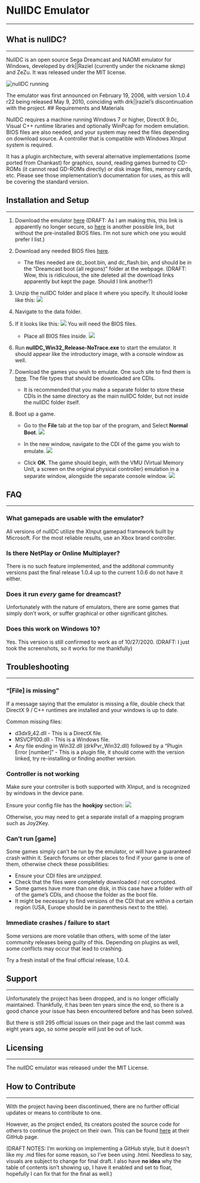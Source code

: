 NullDC Emulator
================

-----

## What is nullDC?

-----

NullDC is an open source Sega Dreamcast and NAOMI emulator for Windows,
developed by drk||Raziel (currently under the nickname skmp) and ZeZu.
It was released under the MIT license.

![nullDC running](figures/nullDC%20\(1\).PNG)

The emulator was first announced on February 19, 2006, with version
1.0.4 r22 being released May 9, 2010, coinciding with drk||raziel’s
discontinuation with the project. \#\# Requirements and Materials

NullDC requires a machine running Windows 7 or higher, DirectX 9.0c,
Visual C++ runtime libraries and optionally WinPcap for modem emulation.
BIOS files are also needed, and your system may need the files depending
on download source. A controller that is compatible with Windows XInput
system is required.

It has a plugin architecture, with several alternative implementations
(some ported from Chankast) for graphics, sound, reading games burned to
CD-ROMs (it cannot read GD-ROMs directly) or disk image files, memory
cards, etc. Please see those implementation’s documentation for uses, as
this will be covering the standard version.

## Installation and Setup

-----

1.  Download the emulator
    [here](https://www.emuparadise.me/emulators/files/user/NullDC%201.0.4-389.zip)
    (DRAFT: As I am making this, this link is apparently no longer
    secure, so
    [here](https://dw.uptodown.com/dwn/rls3qOrZrjMknH22X5RTJGiUkLLmFWY0TX4_DiLMAz9_u_zA4D1Ufto3eUjy1G6kD-_ILuWT060LnJNd-GCP7zFmMF6CO9HJFIAa3Gd2J-mQ4G4gCS9x1lJ3s7unfSE6/XTBViCwnFGxSz1ZibyBZ_coJcVicWau8iYvsOCJiBCEqWta4i6dbLhSc-T1BxKSm2Hk7_fa5J3ROkOy3jz5Rj4tTUaYTg7sqjYdoE0YixodA8SzpBxui4YQztII9Z1Us/kk7gjLQ-SmPeOQf3upevTgmlXVEx--NSDRjJ6PjriDYsCs5aDrGmGbSv194M5zy_ft7zN70Zgcgujxt_Q1RRPg==/)
    is another possible link, but without the pre-installed BIOS files.
    I’m not sure which one you would prefer I list.)

2.  Download any needed BIOS files
    [here](https://www.emuparadise.me/biosfiles/bios.html).
    
      - The files needed are dc\_boot.bin, and dc\_flash.bin, and should
        be in the “Dreamcast boot (all regions)” folder at the webpage.
        (DRAFT: Wow, this is ridiculous, the site deleted all the
        download links apparently but kept the page. Should I link
        another?)

3.  Unzip the nullDC folder and place it where you specify. It should
    looke like this: ![](figures/1.PNG)

4.  Navigate to the data folder.

5.  If it looks like this: ![](figures/2.PNG) You will need the BIOS
    files.
    
      - Place all BIOS files inside. ![](figures/3.PNG)

6.  Run **nullDC\_Win32\_Release-NoTrace.exe** to start the emulator. It
    should appear like the introductory image, with a console window as
    well.

7.  Download the games you wish to emulate. One such site to find them
    is [here](https://www.emuparadise.me/Sega_Dreamcast_ISOs/1). The
    file types that should be downloaded are CDIs.
    
      - It is recommended that you make a separate folder to store these
        CDIs in the same directory as the main nullDC folder, but not
        inside the nullDC folder itself.

8.  Boot up a game.
    
      - Go to the **File** tab at the top bar of the program, and Select
        **Normal Boot**. ![](figures/4.PNG)
    
      - In the new window, navigate to the CDI of the game you wish to
        emulate. ![](figures/5.PNG)
    
      - Click **OK**. The game should begin, with the VMU (Virtual
        Memory Unit, a screen on the original physical controller)
        emulation in a separate window, alongside the separate console
        window. ![](figures/6.PNG)

## FAQ

-----

### What gamepads are usable with the emulator?

All versions of nullDC utilize the XInput gamepad framework built by
Microsoft. For the most reliable results, use an Xbox brand controller.

### Is there NetPlay or Online Multiplayer?

There is no such feature implemented, and the additonal community
versions past the final release 1.0.4 up to the current 1.0.6 do not
have it either.

### Does it run *every* game for dreamcast?

Unfortunately with the nature of emulators, there are some games that
simply don’t work, or suffer graphical or other significant glitches.

### Does this work on Windows 10?

Yes. This version is still confirmed to work as of 10/27/2020. (DRAFT: I
just took the screenshots, so it works for me thankfully)

## Troubleshooting

-----

### “\[File\] is missing”

If a message saying that the emulator is missing a file, double check
that DirectX 9 / C++ runtimes are installed and your windows is up to
date.

Common missing files:

  - d3dx9\_42.dll - This is a DirectX file.
  - MSVCP100.dll - This is a Windows file.
  - Any file ending in Win32.dll (drkPvr\_Win32.dll) followed by a
    “Plugin Error \[number\]” - This is a plugin file, it should come
    with the version linked, try re-installing or finding another
    version.

### Controller is not working

Make sure your controller is both supported with XInput, and is
recognized by windows in the device pane.

Ensure your config file has the **hookjoy** section: ![](figures/7.PNG)

Otherwise, you may need to get a separate install of a mapping program
such as Joy2Key.

### Can’t run \[game\]

Some games simply can’t be run by the emulator, or will have a
guaranteed crash within it. Search forums or other places to find if
your game is one of them, otherwise check these possibilities:

  - Ensure your CDI files are *unzipped*.
  - Check that the files were completely downloaded / not corrupted.
  - Some games have more than one disk, in this case have a folder with
    *all* of the game’s CDIs, and choose the folder as the boot file.
  - It might be necessary to find versions of the CDI that are within a
    certain region (USA, Europe should be in parenthesis next to the
    title).

### Immediate crashes / failure to start

Some versions are more volatile than others, with some of the later
community releases being guilty of this. Depending on plugins as well,
some conflicts may occur that lead to crashing.

Try a fresh install of the final official release, 1.0.4.

## Support

-----

Unfortunately the project has been dropped, and is no longer officially
maintained. Thankfully, it has been ten years since the end, so there is
a good chance your issue has been encountered before and has been
solved.

But there is still 295 official issues on their page and the last commit
was eight years ago, so some people will just be out of luck.

## Licensing

-----

The nullDC emulator was released under the MIT License.

## How to Contribute

-----

With the project having been discontinued, there are no further official
updates or means to contribute to one.

However, as the project ended, its creators posted the source code for
others to continue the project on their own. This can be found
[here](https://github.com/skmp/nulldc) at their GitHub page.

(DRAFT NOTES: I’m working on implementing a GitHub style, but it doesn’t
like my .md files for some reason, so I’ve been using .html. Needless to
say, visuals are subject to change for final draft. I also have **no
idea** why the table of contents isn’t showing up, I have it enabled and
set to float, hopefully I can fix that for the final as well.)
